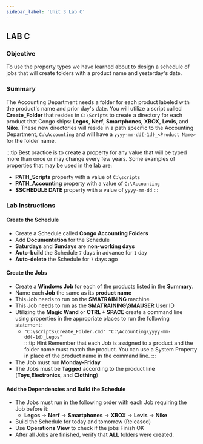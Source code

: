 ```yaml
---
sidebar_label: 'Unit 3 Lab C'
---
```


## LAB C

### Objective

To use the property types we have learned about to design a schedule of jobs that will create folders with a product name and yesterday's date.

### Summary

The Accounting Department needs a folder for each product labeled with the product's name and prior day's date. You will utilize a script called **Create_Folder** that resides in ```C:\Scripts``` to create a directory for each product that Congo ships:  **Legos**, **Nerf**, **Smartphones**, **XBOX**, **Levis**, and **Nike**. These new directories will reside in a path specific to the Accounting Department, ```C:\Accounting``` and will have a ```yyyy-mm-dd(-1d)_<Product Name>``` for the folder name.

:::tip
Best practice is to create a property for any value that will be typed more than once or may change every few years. Some examples of properties that may be used in the lab are:
* **PATH_Scripts** property with a value of ```C:\scripts```
* **PATH_Accounting** property with a value of ```C:\Accounting```
* **$SCHEDULE DATE** property with a value of ```yyyy-mm-dd```
:::

### Lab Instructions

#### Create the Schedule

* Create a Schedule called **Congo Accounting Folders**  
* Add **Documentation** for the Schedule  
* **Saturdays** and **Sundays** are **non-working days**  
* **Auto-build** the Schedule ```7``` days in advance for ```1``` day  
* **Auto-delete** the Schedule for ```7``` days ago

#### Create the Jobs

* Create a **Windows Job** for each of the products listed in the **Summary**.   
* Name each **Job** the same as its **product name**  
* This Job needs to run on the **SMATRAINING** machine  
* This Job needs to run as the **SMATRAINING\SMAUSER** User ID  
* Utilizing the **Magic Wand** or **CTRL + SPACE** create a command line using properties in the appropriate places to run the following statement: 
  * ```"C:\scripts\Create_Folder.cmd" "C:\Accounting\yyyy-mm-dd(-1d)_Legos"```  
  :::tip Hint
  Remember that each Job is assigned to a product and the folder name must match the product. You can use a System Property in place of the product name in the command line.
  :::
* The Job must run **Monday-Friday**
* The Jobs must be **Tagged** according to the product line (**Toys**,**Electronics**, and **Clothing**)

#### Add the Dependencies and Build the Schedule
* The Jobs must run in the following order with each Job requiring the Job before it:
  *	**Legos** &rarr; **Nerf** &rarr; **Smartphones** &rarr; **XBOX** &rarr; **Levis** &rarr; **Nike**
* Build the Schedule for today and tomorrow (Released)
* Use **Operations View** to check if the jobs Finish OK
* After all Jobs are finished, verify that **ALL** folders were created.

<!--
## Enterprise Manager

<details>

:::tip [Walkthrough Video - Unit 3 Lab C](../static/videobasic/U3LabC.mp4)

:::


*	Create a Schedule named **Congo Accounting Folders**  
*	**Saturdays** and **Sundays** are **non-working days**  
*	**Auto-build** the Schedule ```7``` days in advance for ```1``` day  
*	**Auto-delete** the Schedule for ```7``` days ago
*	Add **Documentation** for the Schedule  
*	Create a **Windows Job** for each of the products in the introduction   
*	Name each **Job** the same as its **product name**  
*	This Job needs to run as the ```SMATRAINING\SMAUSER``` User ID  
*	This Job needs to run on the **SMATRAINING** machine  
*	Use the following **command line** replacing the three objects specified above with **Global Properties**:   

```
"C:\scripts\Create_Folder.cmd" "C:\Accounting\yyyy-mm-dd-Legos"
```  

:::note
Remember that each Job is assigned to a product and the folder name must match the product
:::

*	The Job must run **Monday-Friday**
*	The Jobs must be **Tagged** according to the product line (**Toys**,**Electronics**, and **Clothing**)
*	The Jobs must run in the following order with each Job requiring the Job before it:
    *	Legos
    *	Nerf
    *	Smartphones
    *	XBOX
    *	Levis
    *	Nike
*	Build the Schedule for today and tomorrow (Released)
*	Use Solution Manager Operations View to check if the Jobs complete ok
*	After all Jobs are finished, check that **all** folders were created

</details>
-->